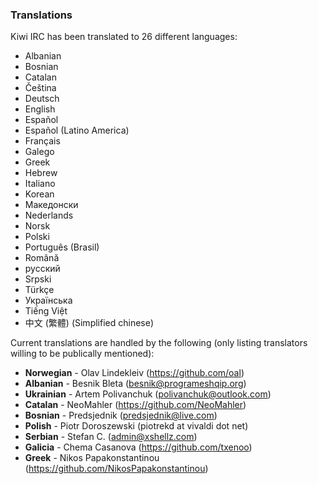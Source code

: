 ### Translations

Kiwi IRC has been translated to 26 different languages:
* Albanian
* Bosnian
* Catalan
* Čeština
* Deutsch
* English
* Español
* Español (Latino America)
* Français
* Galego
* Greek
* Hebrew
* Italiano
* Korean
* Македонски
* Nederlands
* Norsk
* Polski
* Português (Brasil)
* Română
* русский
* Srpski
* Türkçe
* Українська
* Tiếng Việt
* 中文 (繁體) (Simplified chinese)


Current translations are handled by the following (only listing translators willing to be publically mentioned):

* **Norwegian** - Olav Lindekleiv (https://github.com/oal)
* **Albanian** - Besnik Bleta (besnik@programeshqip.org)
* **Ukrainian** - Artem Polivanchuk (polivanchuk@outlook.com)
* **Catalan** - NeoMahler (https://github.com/NeoMahler)
* **Bosnian** - Predsjednik (predsjednik@live.com)
* **Polish** - Piotr Doroszewski (piotrekd at vivaldi dot net)
* **Serbian** - Stefan C. (admin@xshellz.com)
* **Galicia** - Chema Casanova (https://github.com/txenoo)
* **Greek** - Nikos Papakonstantinou (https://github.com/NikosPapakonstantinou)
